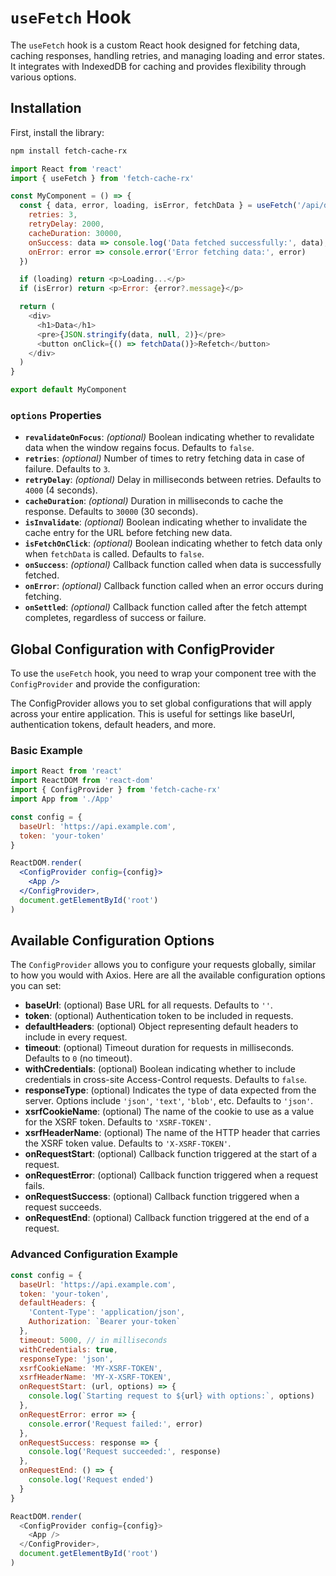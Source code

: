 # `useFetch` Hook

The `useFetch` hook is a custom React hook designed for fetching data, caching responses, handling retries, and managing loading and error states. It integrates with IndexedDB for caching and provides flexibility through various options.

## Installation

First, install the library:

```bash
npm install fetch-cache-rx

```

```js
import React from 'react'
import { useFetch } from 'fetch-cache-rx'

const MyComponent = () => {
  const { data, error, loading, isError, fetchData } = useFetch('/api/data', {
    retries: 3,
    retryDelay: 2000,
    cacheDuration: 30000,
    onSuccess: data => console.log('Data fetched successfully:', data),
    onError: error => console.error('Error fetching data:', error)
  })

  if (loading) return <p>Loading...</p>
  if (isError) return <p>Error: {error?.message}</p>

  return (
    <div>
      <h1>Data</h1>
      <pre>{JSON.stringify(data, null, 2)}</pre>
      <button onClick={() => fetchData()}>Refetch</button>
    </div>
  )
}

export default MyComponent
```

### `options` Properties

- **`revalidateOnFocus`**: _(optional)_ Boolean indicating whether to revalidate data when the window regains focus. Defaults to `false`.
- **`retries`**: _(optional)_ Number of times to retry fetching data in case of failure. Defaults to `3`.
- **`retryDelay`**: _(optional)_ Delay in milliseconds between retries. Defaults to `4000` (4 seconds).
- **`cacheDuration`**: _(optional)_ Duration in milliseconds to cache the response. Defaults to `30000` (30 seconds).
- **`isInvalidate`**: _(optional)_ Boolean indicating whether to invalidate the cache entry for the URL before fetching new data.
- **`isFetchOnClick`**: _(optional)_ Boolean indicating whether to fetch data only when `fetchData` is called. Defaults to `false`.
- **`onSuccess`**: _(optional)_ Callback function called when data is successfully fetched.
- **`onError`**: _(optional)_ Callback function called when an error occurs during fetching.
- **`onSettled`**: _(optional)_ Callback function called after the fetch attempt completes, regardless of success or failure.

## Global Configuration with ConfigProvider

To use the `useFetch` hook, you need to wrap your component tree with the `ConfigProvider` and provide the configuration:

The ConfigProvider allows you to set global configurations that will apply across your entire application. This is useful for settings like baseUrl, authentication tokens, default headers, and more.

### Basic Example

```jsx
import React from 'react'
import ReactDOM from 'react-dom'
import { ConfigProvider } from 'fetch-cache-rx'
import App from './App'

const config = {
  baseUrl: 'https://api.example.com',
  token: 'your-token'
}

ReactDOM.render(
  <ConfigProvider config={config}>
    <App />
  </ConfigProvider>,
  document.getElementById('root')
)
```

## Available Configuration Options

The `ConfigProvider` allows you to configure your requests globally, similar to how you would with Axios. Here are all the available configuration options you can set:

- **baseUrl**: (optional) Base URL for all requests. Defaults to `''`.
- **token**: (optional) Authentication token to be included in requests.
- **defaultHeaders**: (optional) Object representing default headers to include in every request.
- **timeout**: (optional) Timeout duration for requests in milliseconds. Defaults to `0` (no timeout).
- **withCredentials**: (optional) Boolean indicating whether to include credentials in cross-site Access-Control requests. Defaults to `false`.
- **responseType**: (optional) Indicates the type of data expected from the server. Options include `'json'`, `'text'`, `'blob'`, etc. Defaults to `'json'`.
- **xsrfCookieName**: (optional) The name of the cookie to use as a value for the XSRF token. Defaults to `'XSRF-TOKEN'`.
- **xsrfHeaderName**: (optional) The name of the HTTP header that carries the XSRF token value. Defaults to `'X-XSRF-TOKEN'`.
- **onRequestStart**: (optional) Callback function triggered at the start of a request.
- **onRequestError**: (optional) Callback function triggered when a request fails.
- **onRequestSuccess**: (optional) Callback function triggered when a request succeeds.
- **onRequestEnd**: (optional) Callback function triggered at the end of a request.

### Advanced Configuration Example

```js
const config = {
  baseUrl: 'https://api.example.com',
  token: 'your-token',
  defaultHeaders: {
    'Content-Type': 'application/json',
    Authorization: `Bearer your-token`
  },
  timeout: 5000, // in milliseconds
  withCredentials: true,
  responseType: 'json',
  xsrfCookieName: 'MY-XSRF-TOKEN',
  xsrfHeaderName: 'MY-X-XSRF-TOKEN',
  onRequestStart: (url, options) => {
    console.log(`Starting request to ${url} with options:`, options)
  },
  onRequestError: error => {
    console.error('Request failed:', error)
  },
  onRequestSuccess: response => {
    console.log('Request succeeded:', response)
  },
  onRequestEnd: () => {
    console.log('Request ended')
  }
}

ReactDOM.render(
  <ConfigProvider config={config}>
    <App />
  </ConfigProvider>,
  document.getElementById('root')
)
```
